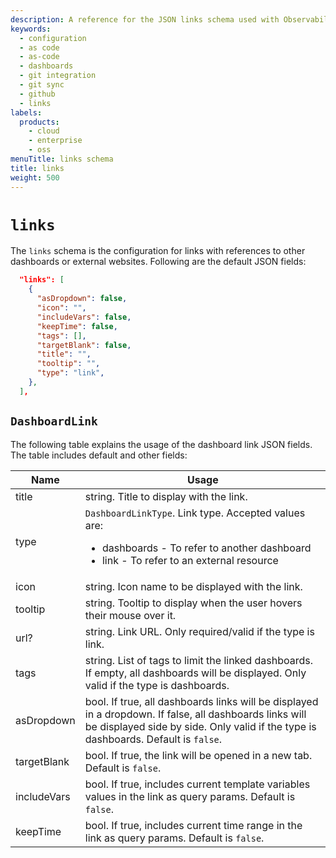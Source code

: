 ```yaml
---
description: A reference for the JSON links schema used with Observability as Code.
keywords:
  - configuration
  - as code
  - as-code
  - dashboards
  - git integration
  - git sync
  - github
  - links
labels:
  products:
    - cloud
    - enterprise
    - oss
menuTitle: links schema
title: links
weight: 500
---
```


# `links`

The `links` schema is the configuration for links with references to other dashboards or external websites.
Following are the default JSON fields:

```json
  "links": [
    {
      "asDropdown": false,
      "icon": "",
      "includeVars": false,
      "keepTime": false,
      "tags": [],
      "targetBlank": false,
      "title": "",
      "tooltip": "",
      "type": "link",
    },
  ],
```

## `DashboardLink`

The following table explains the usage of the dashboard link JSON fields.
The table includes default and other fields:

<!-- prettier-ignore-start -->

| Name        | Usage                                   |
| ----------- | --------------------------------------- |
| title       | string. Title to display with the link. |
| type        | `DashboardLinkType`. Link type. Accepted values are:<ul><li>dashboards - To refer to another dashboard</li><li>link - To refer to an external resource</li></ul> |
| icon        | string. Icon name to be displayed with the link. |
| tooltip     | string. Tooltip to display when the user hovers their mouse over it. |
| url?        | string. Link URL. Only required/valid if the type is link. |
| tags        | string. List of tags to limit the linked dashboards. If empty, all dashboards will be displayed. Only valid if the type is dashboards. |
| asDropdown  | bool. If true, all dashboards links will be displayed in a dropdown. If false, all dashboards links will be displayed side by side. Only valid if the type is dashboards. Default is `false`. |
| targetBlank | bool. If true, the link will be opened in a new tab. Default is `false`. |
| includeVars | bool. If true, includes current template variables values in the link as query params. Default is `false`. |
| keepTime    | bool. If true, includes current time range in the link as query params. Default is `false`. |

<!-- prettier-ignore-end -->